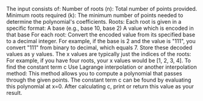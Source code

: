 The input consists of:
Number of roots (n): Total number of points provided.
Minimum roots required (k): The minimum number of points needed to determine the polynomial's coefficients.
Roots: Each root is given in a specific format:
A base (e.g., base 10, base 2)
A value which is encoded in that base
For each root:
Convert the encoded value from its specified base to a decimal integer.
For example, if the base is 2 and the value is "111", you convert "111" from binary to decimal, which equals 7.
Store these decoded values as y values.
The x values are typically just the indices of the roots:
For example, if you have four roots, your 
x values would be [1, 2, 3, 4].
To find the constant term c
Use Lagrange interpolation or another interpolation method:
This method allows you to compute a polynomial that passes through the given points.
The constant term c can be found by evaluating this polynomial at x=0.
After calculating c, print or return this value as your result.
